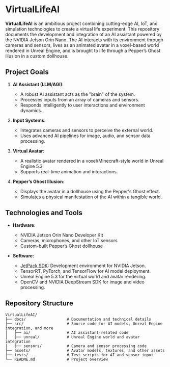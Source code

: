# VirtualLifeAI

**VirtualLifeAI** is an ambitious project combining cutting-edge AI, IoT, and simulation technologies to create a virtual life experiment. This repository documents the development and integration of an AI assistant powered by the NVIDIA Jetson Orin Nano. The AI interacts with its environment through cameras and sensors, lives as an animated avatar in a voxel-based world rendered in Unreal Engine, and is brought to life through a Pepper’s Ghost illusion in a custom dollhouse.

## Project Goals

1. **AI Assistant (LLM/AGI)**:
   - A robust AI assistant acts as the "brain" of the system.
   - Processes inputs from an array of cameras and sensors.
   - Responds intelligently to user interactions and environment dynamics.

2. **Input Systems**:
   - Integrates cameras and sensors to perceive the external world.
   - Uses advanced AI pipelines for image, audio, and sensor data processing.

3. **Virtual Avatar**:
   - A realistic avatar rendered in a voxel/Minecraft-style world in Unreal Engine 5.3.
   - Supports real-time animation and interactions.

4. **Pepper’s Ghost Illusion**:
   - Displays the avatar in a dollhouse using the Pepper's Ghost effect.
   - Simulates a physical manifestation of the AI within a tangible world.

## Technologies and Tools

- **Hardware**:
  - NVIDIA Jetson Orin Nano Developer Kit
  - Cameras, microphones, and other IoT sensors
  - Custom-built Pepper’s Ghost dollhouse

- **Software**:
  - [JetPack SDK](https://developer.nvidia.com/embedded/jetpack): Development environment for NVIDIA Jetson.
  - TensorRT, PyTorch, and TensorFlow for AI model deployment.
  - Unreal Engine 5.3 for the virtual world and avatar rendering.
  - OpenCV and NVIDIA DeepStream SDK for image and video processing.

## Repository Structure

```plaintext
VirtualLifeAI/
├── docs/                  # Documentation and technical details
├── src/                   # Source code for AI models, Unreal Engine integration, and more
│   ├── ai/                # AI assistant-related code
│   ├── unreal/            # Unreal Engine world and avatar integration
│   ├── sensors/           # Camera and sensor processing code
├── assets/                # Avatar models, textures, and other assets
├── tests/                 # Test scripts for AI and sensor input
└── README.md              # Project overview
